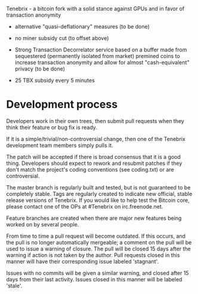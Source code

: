 Tenebrix - a bitcoin fork with a solid stance against GPUs and in favor of transaction anonymity 
 - alternative "quasi-deflationary" measures (to be done)
 
 - no miner subsidy cut (to offset above)
 
 - Strong Transaction Decorrelator service based on a buffer made from 
 sequestered (permanently isolated from market) premined coins to increase
 transaction anonymity and allow for almost  "cash-equivalent" privacy 
(to be done)

 - 25 TBX subsidy every 5 minutes
 
 
Development process
===================

Developers work in their own trees, then submit pull requests when
they think their feature or bug fix is ready.

If it is a simple/trivial/non-controversial change, then one of the
Tenebrix development team members simply pulls it.

The patch will be accepted if there is broad consensus that it is a
good thing.  Developers should expect to rework and resubmit patches
if they don't match the project's coding conventions (see coding.txt)
or are controversial.

The master branch is regularly built and tested, but is not guaranteed
to be completely stable. Tags are regularly created to indicate new
official, stable release versions of Tenebrix. If you would like to
help test the Bitcoin core, please contact one of the OPs at #Tenebrix on irc.freenode.net.

Feature branches are created when there are major new features being
worked on by several people.

From time to time a pull request will become outdated. If this occurs, and
the pull is no longer automatically mergeable; a comment on the pull will
be used to issue a warning of closure. The pull will be closed 15 days
after the warning if action is not taken by the author. Pull requests closed
in this manner will have their corresponding issue labeled 'stagnant'.

Issues with no commits will be given a similar warning, and closed after
15 days from their last activity. Issues closed in this manner will be 
labeled 'stale'. 
